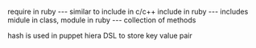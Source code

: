 require in ruby --- similar to include in c/c++
include in ruby --- includes midule in class, 
module  in ruby --- collection of methods

hash is used in puppet hiera DSL to store key value pair
